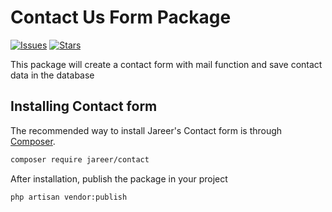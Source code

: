 # Contact Us Form Package

[![Issues](https://img.shields.io/github/issues/jareerzeenam/contact-package?style=flat-square)](https://github.com/jareerzeenam/contact-package/issues) [![Stars](https://img.shields.io/github/stars/jareerzeenam/contact-package)](https://github.com/jareerzeenam/contact-package/stargazers)

This package will create a contact form with mail function and save contact data in the database

## Installing Contact form

The recommended way to install Jareer's Contact form is through
[Composer](https://getcomposer.org/).

```bash
composer require jareer/contact
```

After installation, publish the package in your project 

```bash
php artisan vendor:publish
```
